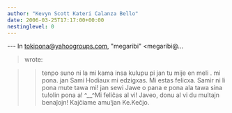 ```yaml
---
author: "Kevyn Scott Kateri Calanza Bello"
date: 2006-03-25T17:17:00+00:00
nestinglevel: 0
---
```

\---
 In [tokipona@yahoogroups.com](mailto://tokipona@yahoogroups.com), "megaribi" <megaribi@...
> wrote:

>> tenpo suno ni la mi kama insa kulupu pi jan tu mije en meli . mi pona.
> jan Sami
>> Hodiaux mi edzigxas. Mi estas felicxa.
> Samir
>ni li pona mute tawa mi! jan sewi Jawe o pana e pona ala tawa sina tu!olin pona a! ^\_\_^Mi feliĉas al vi! Javeo, donu al vi du multajn benaĵojn! Kajĉiame amu!jan Ke.Keĉjo.